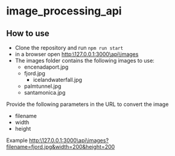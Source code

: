 # image_processing_api
## How to use

* Clone the repository and run
  ```npm run start```
* in a browser open [http:\\127.0.0.1:3000\api\images]()
* The images folder contains the following images to use:
  * encenadaport.jpg
  * fjord.jpg
	* icelandwaterfall.jpg
  * palmtunnel.jpg
  * santamonica.jpg

Provide the following parameters in the URL to convert the image
* filename
* width
* height

Example [http:\\127.0.0.1:3000\api\images?filename=fjord.jpg&width=200&height=200]()
